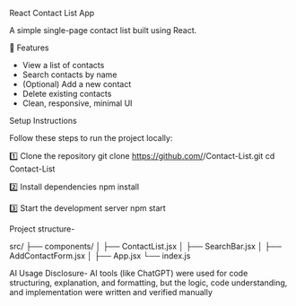 React Contact List App

A simple single-page contact list built using React.

🧩 Features

* View a list of contacts
* Search contacts by name
* (Optional) Add a new contact
* Delete existing contacts
* Clean, responsive, minimal UI

Setup Instructions

Follow these steps to run the project locally:

1️⃣ Clone the repository
git clone https://github.com/<your-username>/Contact-List.git
cd Contact-List

2️⃣ Install dependencies
npm install

3️⃣ Start the development server
npm start


Project structure-

src/
 ├── components/
 │    ├── ContactList.jsx
 │    ├── SearchBar.jsx
 │    ├── AddContactForm.jsx
 │
 ├── App.jsx
 └── index.js

AI Usage Disclosure- AI tools (like ChatGPT) were used for code structuring, explanation, and formatting, but the logic, code understanding, and implementation were written and verified manually
